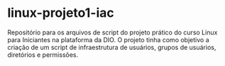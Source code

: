 # linux-projeto1-iac
Repositório para os arquivos de script do projeto prático do curso Linux para Iniciantes na plataforma da DIO.  O projeto tinha como objetivo a criação de um script de infraestrutura de usuários, grupos de usuários, diretórios e permissões.
